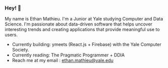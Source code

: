 ### Hey! 👋

My name is Ethan Mathieu. I'm a Junior at Yale studying Computer and Data Science. I'm passionate about data-driven software that helps uncover interesting trends and creating applications that provide meaningful use to users.
- Currently building: ymeets (React.js + Firebase) with the Yale Computer Society.
- Currently reading: The Pragmatic Programmer + DDIA
- Reach me at my email : ethan.mathieu@yale.edu
